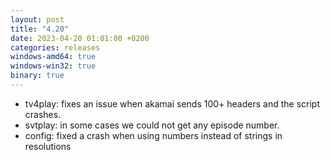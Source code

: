 ```yaml
---
layout: post
title: "4.20"
date: 2023-04-20 01:01:00 +0200
categories: releases
windows-amd64: true
windows-win32: true
binary: true
---
```


* tv4play: fixes an issue when akamai sends 100+ headers and the script crashes.
* svtplay: in some cases we could not get any episode number.
* config: fixed a crash when using numbers instead of strings in resolutions